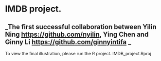 # IMDB project.

## _The first successful collaboration between Yilin Ning <https://github.com/nyilin>, Ying Chen and Ginny Li <https://github.com/ginnyintifa> _
 To view the final illustration, please run the R project. IMDB_project.Rproj



